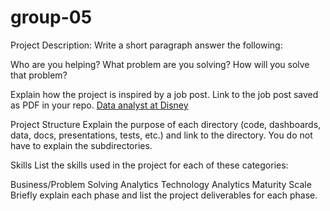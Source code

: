 # group-05


Project Description:
Write a short paragraph answer the following:

Who are you helping?
What problem are you solving?
How will you solve that problem?

Explain how the project is inspired by a job post. Link to the job post saved as PDF in your repo.
[Data analyst at Disney](https://github.com/LMU-MSBA/Disconnected-Unveiling-Patterns-in-Telecom-Churn/blob/main/DISNEY_DATA_ANALYST.pdf)


Project Structure
Explain the purpose of each directory (code, dashboards, data, docs, presentations, tests, etc.) and link to the directory. You do not have to explain the subdirectories.

Skills
List the skills used in the project for each of these categories:

Business/Problem Solving
Analytics
Technology
Analytics Maturity Scale
Briefly explain each phase and list the project deliverables for each phase.
